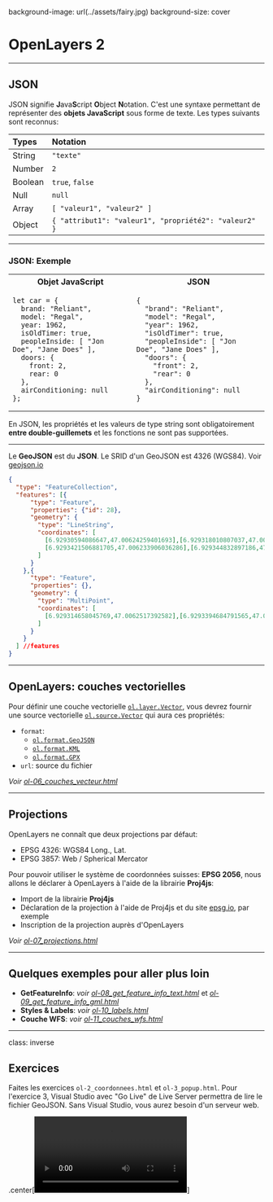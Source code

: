 background-image: url(../assets/fairy.jpg)
background-size: cover
# OpenLayers 2



---

## JSON

JSON signifie **J**ava**S**cript **O**bject **N**otation. C'est une syntaxe permettant de représenter des **objets JavaScript** sous forme de texte. Les types suivants sont reconnus:

| Types   | Notation                                           |
| :------ | :------------------------------------------------- |
| String  | `"texte"`                                           |
| Number  | `2`                                                |
| Boolean | `true`, `false`                                    |
| Null    | `null`                                             |
| Array   | `[ "valeur1", "valeur2" ]`                           |
| Object  | `{ "attribut1": "valeur1", "propriété2": "valeur2" }` |

---


### JSON: Exemple

<table class="custom-table">
 <tr>
    <th>Objet JavaScript</th>
    <th>JSON</th>
  </tr>
  <tr>
    <td>
    <pre class="margin-0"><code class="js">let car = {
  brand: "Reliant",
  model: "Regal",
  year: 1962,
  isOldTimer: true,
  peopleInside: [ "Jon Doe", "Jane Does" ],
  doors: {
    front: 2,
    rear: 0
  },
  airConditioning: null
};</code></pre>
    </td>
    <td><pre class="margin-0"><code class="json">{
  "brand": "Reliant",
  "model": "Regal",
  "year": 1962,
  "isOldTimer": true,
  "peopleInside": [ "Jon Doe", "Jane Does" ],
  "doors": {
    "front": 2,
    "rear": 0
  },
  "airConditioning": null
}</code></pre>
    </td>
  </tr>
</table>

En JSON, les propriétés et les valeurs de type string sont obligatoirement **entre double-guillemets** et les fonctions ne sont pas supportées.

---

Le **GeoJSON** est du **JSON**. Le SRID d'un GeoJSON est 4326 (WGS84). Voir [geojson.io](https://geojson.io)

```json
{
  "type": "FeatureCollection",
  "features": [{
      "type": "Feature",
      "properties": {"id": 28},
      "geometry": {
        "type": "LineString",
        "coordinates": [
          [6.92930594086647,47.00624259401693],[6.929318010807037,47.00623253424974],
          [6.9293421506881705,47.006233906036286],[6.929344832897186,47.00624305127904]
        ]
      }
    },{
      "type": "Feature",
      "properties": {},
      "geometry": {
        "type": "MultiPoint",
        "coordinates": [
          [6.929314658045769,47.0062517392582],[6.9293394684791565,47.00625265378224]
        ]
      }
    }
  ] //features
}
```

---

## OpenLayers: couches vectorielles

Pour définir une couche vectorielle [`ol.layer.Vector`][ol.layer.Vector], vous devrez fournir une source vectorielle [`ol.source.Vector`][ol.source.Vector] qui aura ces propriétés:
  * `format`:
    * [`ol.format.GeoJSON`][ol.format.GeoJSON]
    * [`ol.format.KML`][ol.format.KML]
    * [`ol.format.GPX`][ol.format.GPX]
  * `url`: source du fichier

*Voir [ol-06_couches_vecteur.html](exemples/ol-06_couches_vecteur.html)*


---

## Projections

OpenLayers ne connaît que deux projections par défaut:
* EPSG 4326: WGS84 Long., Lat.
* EPSG 3857: Web / Spherical Mercator

Pour pouvoir utiliser le système de coordonnées suisses: **EPSG 2056**, nous allons le déclarer à OpenLayers à l'aide de la librairie **Proj4js**:
* Import de la librairie **Proj4js**
* Déclaration de la projection à l'aide de Proj4js et du site [epsg.io](https://epsg.io/2056), par exemple
* Inscription de la projection auprès d'OpenLayers

*Voir [ol-07_projections.html](exemples/ol-07_projections.html)*

---

## Quelques exemples pour aller plus loin
* **GetFeatureInfo**: *voir [ol-08_get_feature_info_text.html](exemples/ol-08_get_feature_info_text.html)* et *[ol-09_get_feature_info_gml.html](exemples/ol-09_get_feature_info_gml.html)*
* **Styles & Labels**: *voir [ol-10_labels.html](exemples/ol-10_labels.html)*
* **Couche WFS**: *voir [ol-11_couches_wfs.html](exemples/ol-11_couches_wfs.html)*


[ol.layer.Vector]: https://openlayers.org/en/latest/apidoc/module-ol_layer_Vector-VectorLayer.html
[ol.source.Vector]: https://openlayers.org/en/latest/apidoc/module-ol_source_Vector-VectorSource.html
[ol.format.KML]: https://openlayers.org/en/latest/apidoc/module-ol_format_KML-KML.html
[ol.format.GPX]: https://openlayers.org/en/latest/apidoc/module-ol_format_GPX-GPX.html
[ol.format.GeoJSON]: https://openlayers.org/en/latest/apidoc/module-ol_format_GeoJSON-GeoJSON.html

---
class: inverse

## Exercices

Faites les exercices `ol-2_coordonnees.html` et `ol-3_popup.html`. Pour l'exercice 3, Visual Studio avec "Go Live" de Live Server permettra de lire le fichier GeoJSON. Sans Visual Studio, vous aurez besoin d'un serveur web.

.center[<video autoplay loop>
  <source src="../assets/mercator.mp4" >
</video>]
